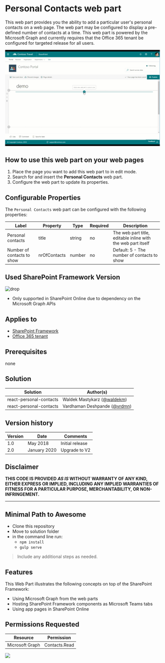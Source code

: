 # Personal Contacts web part

This web part provides you the ability to add a particular user's personal contacts on a web page. The web part may be configured to display a pre-defined number of contacts at a time. This web part is powered by the Microsoft Graph and currently requires that the Office 365 tenant be configured for targeted release for all users.

![Personal Contacts](../../assets/images/components/part-personal-contacts.gif)

## How to use this web part on your web pages

1. Place the page you want to add this web part to in edit mode.
2. Search for and insert the **Personal Contacts** web part.
3. Configure the web part to update its properties.

## Configurable Properties

The `Personal Contacts` web part can be configured with the following properties:

| Label | Property | Type | Required | Description |
| ---- | ---- | ---- | ---- | ---- |
| Personal contacts | title | string | no | The web part title, editable inline with the web part itself |
| Number of contacts to show | nrOfContacts | number | no | Default: 5 - The number of contacts to show |

## Used SharePoint Framework Version

![drop](https://img.shields.io/badge/version-1.9.1-green.svg)

* Only supported in SharePoint Online due to dependency on the Microsoft Graph APIs

## Applies to

* [SharePoint Framework](https:/dev.office.com/sharepoint)
* [Office 365 tenant](https://dev.office.com/sharepoint/docs/spfx/set-up-your-development-environment)

## Prerequisites

none

## Solution

Solution|Author(s)
--------|---------
react-personal-contacts | Waldek Mastykarz ([@waldekm](https://twitter.com/waldekm))
react-personal-contacts | Vardhaman Deshpande ([@vrdmn](https://twitter.com/vrdmn))

## Version history

Version|Date|Comments
-------|----|--------
1.0|May 2018| Initial release
2.0|January 2020| Upgrade to V2

## Disclaimer

**THIS CODE IS PROVIDED *AS IS* WITHOUT WARRANTY OF ANY KIND, EITHER EXPRESS OR IMPLIED, INCLUDING ANY IMPLIED WARRANTIES OF FITNESS FOR A PARTICULAR PURPOSE, MERCHANTABILITY, OR NON-INFRINGEMENT.**

---

## Minimal Path to Awesome

* Clone this repository
* Move to solution folder
* in the command line run:
  * `npm install`
  * `gulp serve`

> Include any additional steps as needed.

## Features

This Web Part illustrates the following concepts on top of the SharePoint Framework:

* Using Microsoft Graph from the web parts
* Hosting SharePoint Framework components as Microsoft Teams tabs
* Using app pages in SharePoint Online

## Permissions Requested

Resource | Permission
--------|---------
Microsoft Graph | Contacts.Read

<img src="https://telemetry.sharepointpnp.com/sp-starter-kit/source/react-personal-contacts" />
